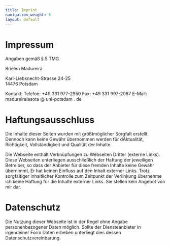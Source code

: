```yaml
---
title: Imprint
navigation_weight: 5
layout: default
---
```


# Impressum
Angaben gemäß § 5 TMG

Brielen Madureira

Karl-Liebknecht-Strasse 24-25  
14476 Potsdam

Kontakt: 
Telefon: +49 331 977-2950
Fax: +49 331 997-2087
E-Mail: madureiralasota @ uni-potsdam . de


# Haftungsausschluss

Die Inhalte dieser Seiten wurden mit größtmöglicher Sorgfalt erstellt. Dennoch kann keine Gewähr übernommen werden für dAktualität, Richtigkeit, Vollständigkeit und Qualität der Inhalte.

Die Webseite enthält Verknüpfungen zu Webseiten Dritter (externe Links). Diese Webseiten unterliegen ausschließlich der Haftung der jeweiligen Betreiber, so dass der Anbieter für diese fremden Inhalte keine Gewähr übernimmt. Er hat keinen Einfluss auf den Inhalt externer Links. Trotz sorgfältiger inhaltlicher Kontrolle zum Zeitpunkt der Verlinkung übernehme ich keine Haftung für die Inhalte externer Links. Sie stellen kein Angebot von mir dar.


# Datenschutz

Die Nutzung dieser Webseite ist in der Regel ohne Angabe personenbezogener Daten möglich. Sollte der Diensteanbieter in irgendeiner Form Daten erheben unterliegt dies dessen Datenschutzvereinbarung.

